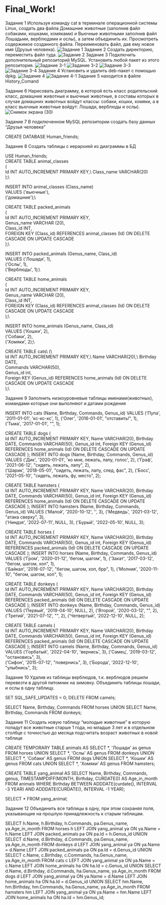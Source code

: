 # Final_Work!
Задание 1 
Используя команду cat в терминале операционной системы Linux, создать два файла Домашние животные (заполнив файл собаками, кошками, хомяками) и Вьючные животными заполнив файл Лошадьми, верблюдами и ослы), а затем объединить их. Просмотреть содержимое созданного файла. Переименовать файл, дав ему новое имя (Друзья человека).
![Задание 1](https://github.com/Anton-Kovalev-10/Final_Work/assets/119130095/00d12fd1-b3dc-4ca5-b761-30a6913aeb44)
Задание 2 
Создать директорию, переместить файл туда.
![Задание 2](https://github.com/Anton-Kovalev-10/Final_Work/assets/119130095/0ae672fd-9735-48cf-8da6-f2e466853589)
Задание 3 
Подключить дополнительный репозиторий MySQL. Установить любой пакет из этого репозитория.
![Задание 3-1](https://github.com/Anton-Kovalev-10/Final_Work/assets/119130095/3d25518f-1831-4565-a4f8-20880c49801d)
![Задание 3-2](https://github.com/Anton-Kovalev-10/Final_Work/assets/119130095/1c0d67b0-18a9-4da5-852e-d1237d8ee8fe)
![Задание 3-3](https://github.com/Anton-Kovalev-10/Final_Work/assets/119130095/0262f38c-8243-49a0-aae2-ef0149f38518)
![Задание 3-4](https://github.com/Anton-Kovalev-10/Final_Work/assets/119130095/1cc2e0f2-3b32-499d-b8b0-70beae97af0d)
Задание 4 
Установить и удалить deb-пакет с помощью dpkg.
![Задание 4](https://github.com/Anton-Kovalev-10/Final_Work/assets/119130095/a1740213-7238-4aa7-a0d8-94031aba9506)
![Задание 4-1](https://github.com/Anton-Kovalev-10/Final_Work/assets/119130095/a8ea6b1b-1677-4169-a027-b1784edda3ce)
Задание 5 находится в файле History_Comand


Задание 6 Нарисовать диаграмму, в которой есть класс родительский класс, домашние животные и вьючные животные, в составы которых в случае домашних животных войдут классы: собаки, кошки, хомяки, а в класс вьючные животные войдут: Лошади, верблюды и ослы).
![Снимок экрана (30)](https://github.com/Anton-Kovalev-10/Final_Work/assets/119130095/3f44d14f-7b4f-4e32-8d8a-d58726c74be3)


Задание 7 В подключенном MySQL репозитории создать базу данных “Друзья человека”


CREATE DATABASE Human_friends;


Задание 8 Создать таблицы с иерархией из диаграммы в БД


USE Human_friends;\
CREATE TABLE animal_classes\
(\
	Id INT AUTO_INCREMENT PRIMARY KEY,\ 
	Class_name VARCHAR(20)\
);\

INSERT INTO animal_classes (Class_name)\
VALUES ('вьючные'),\
('домашние');\ 


CREATE TABLE packed_animals\
(\
	  Id INT AUTO_INCREMENT PRIMARY KEY,\
    Genus_name VARCHAR (20),\
    Class_id INT,\
    FOREIGN KEY (Class_id) REFERENCES animal_classes (Id) ON DELETE CASCADE ON UPDATE CASCADE\
);\

INSERT INTO packed_animals (Genus_name, Class_id)\
VALUES ('Лошади', 1),\
('Ослы', 1),\
('Верблюды', 1);\ 
    
CREATE TABLE home_animals\
(\
	  Id INT AUTO_INCREMENT PRIMARY KEY,\
    Genus_name VARCHAR (20),\
    Class_id INT,\
    FOREIGN KEY (Class_id) REFERENCES animal_classes (Id) ON DELETE CASCADE ON UPDATE CASCADE\
);\

INSERT INTO home_animals (Genus_name, Class_id)\
VALUES ('Кошки', 2),\
('Собаки', 2),\
('Хомяки', 2);\ 

CREATE TABLE cats\ 
(\       
    Id INT AUTO_INCREMENT PRIMARY KEY,\ 
    Name VARCHAR(20),\ 
    Birthday DATE,\
    Commands VARCHAR(50),\
    Genus_id int,\
    Foreign KEY (Genus_id) REFERENCES home_animals (Id) ON DELETE CASCADE ON UPDATE CASCADE\
);\


Задание 9 Заполнить низкоуровневые таблицы именами(животных), командами которые они выполняют и датами рождения


INSERT INTO cats (Name, Birthday, Commands, Genus_id)
VALUES ('Пупа', '2011-01-01', 'кс-кс-кс', 1),
('Олег', '2016-01-01', "отставить!", 1),  
('Тьма', '2017-01-01', "", 1); 

CREATE TABLE dogs 
(       
    Id INT AUTO_INCREMENT PRIMARY KEY, 
    Name VARCHAR(20), 
    Birthday DATE,
    Commands VARCHAR(50),
    Genus_id int,
    Foreign KEY (Genus_id) REFERENCES home_animals (Id) ON DELETE CASCADE ON UPDATE CASCADE
);
INSERT INTO dogs (Name, Birthday, Commands, Genus_id)
VALUES ('Дик', '2020-01-01', 'ко мне, лежать, лапу, голос', 2),
('Граф', '2021-06-12', "сидеть, лежать, лапу", 2),  
('Шарик', '2018-05-01', "сидеть, лежать, лапу, след, фас", 2), 
('Босс', '2021-05-10', "сидеть, лежать, фу, место", 2);

CREATE TABLE hamsters 
(       
    Id INT AUTO_INCREMENT PRIMARY KEY, 
    Name VARCHAR(20), 
    Birthday DATE,
    Commands VARCHAR(50),
    Genus_id int,
    Foreign KEY (Genus_id) REFERENCES home_animals (Id) ON DELETE CASCADE ON UPDATE CASCADE
);
INSERT INTO hamsters (Name, Birthday, Commands, Genus_id)
VALUES ('Малой', '2020-10-12', '', 3),
('Медведь', '2021-03-12', "атака сверху", 3),  
('Ниндзя', '2022-07-11', NULL, 3), 
('Бурый', '2022-05-10', NULL, 3);

CREATE TABLE horses 
(       
    Id INT AUTO_INCREMENT PRIMARY KEY, 
    Name VARCHAR(20), 
    Birthday DATE,
    Commands VARCHAR(50),
    Genus_id int,
    Foreign KEY (Genus_id) REFERENCES packed_animals (Id) ON DELETE CASCADE ON UPDATE CASCADE
);
INSERT INTO horses (Name, Birthday, Commands, Genus_id)
VALUES ('Гром', '2020-01-12', 'бегом, шагом', 1),
('Закат', '2017-03-12', "бегом, шагом, хоп", 1),  
('Байкал', '2016-07-12', "бегом, шагом, хоп, брр", 1), 
('Молния', '2020-11-10', "бегом, шагом, хоп", 1);

CREATE TABLE donkeys 
(       
    Id INT AUTO_INCREMENT PRIMARY KEY, 
    Name VARCHAR(20), 
    Birthday DATE,
    Commands VARCHAR(50),
    Genus_id int,
    Foreign KEY (Genus_id) REFERENCES packed_animals (Id) ON DELETE CASCADE ON UPDATE CASCADE
);
INSERT INTO donkeys (Name, Birthday, Commands, Genus_id)
VALUES ('Первый', '2019-04-10', NULL, 2),
('Второй', '2020-03-12', "", 2),  
('Третий', '2021-07-12', "", 2), 
('Четвертый', '2022-12-10', NULL, 2);

CREATE TABLE camels 
(       
    Id INT AUTO_INCREMENT PRIMARY KEY, 
    Name VARCHAR(20), 
    Birthday DATE,
    Commands VARCHAR(50),
    Genus_id int,
    Foreign KEY (Genus_id) REFERENCES packed_animals (Id) ON DELETE CASCADE ON UPDATE CASCADE
);
INSERT INTO camels (Name, Birthday, Commands, Genus_id)
VALUES ('Горбатый', '2022-04-10', 'вернись', 3),
('Самец', '2019-03-12', "остановись", 3),  
('Сифон', '2015-07-12', "повернись", 3), 
('Борода', '2022-12-10', "улыбнись", 3);


Задание 10
Удалив из таблицы верблюдов, т.к. верблюдов решили перевезти в другой питомник на зимовку. Объединить таблицы лошади, и ослы в одну таблицу.


SET SQL_SAFE_UPDATES = 0;
DELETE FROM camels;

SELECT Name, Birthday, Commands FROM horses
UNION SELECT  Name, Birthday, Commands FROM donkeys;


Задание 11 Создать новую таблицу “молодые животные” в которую попадут все животные старше 1 года, но младше 3 лет и в отдельном столбце с точностью до месяца подсчитать возраст животных в новой таблице


CREATE TEMPORARY TABLE animals AS 
SELECT *, 'Лошади' as genus FROM horses
UNION SELECT *, 'Ослы' AS genus FROM donkeys
UNION SELECT *, 'Собаки' AS genus FROM dogs
UNION SELECT *, 'Кошки' AS genus FROM cats
UNION SELECT *, 'Хомяки' AS genus FROM hamsters;

CREATE TABLE yang_animal AS
SELECT Name, Birthday, Commands, genus, TIMESTAMPDIFF(MONTH, Birthday, CURDATE()) AS Age_in_month
FROM animals WHERE Birthday BETWEEN ADDDATE(curdate(), INTERVAL -3 YEAR) AND ADDDATE(CURDATE(), INTERVAL -1 YEAR);
 
SELECT * FROM yang_animal;


Задание 12 Объединить все таблицы в одну, при этом сохраняя поля, указывающие на прошлую принадлежность к старым таблицам.


SELECT h.Name, h.Birthday, h.Commands, pa.Genus_name, ya.Age_in_month 
FROM horses h
LEFT JOIN yang_animal ya ON ya.Name = h.Name
LEFT JOIN packed_animals pa ON pa.Id = h.Genus_id
UNION 
SELECT d.Name, d.Birthday, d.Commands, pa.Genus_name, ya.Age_in_month 
FROM donkeys d 
LEFT JOIN yang_animal ya ON ya.Name = d.Name
LEFT JOIN packed_animals pa ON pa.Id = d.Genus_id
UNION
SELECT c.Name, c.Birthday, c.Commands, ha.Genus_name, ya.Age_in_month 
FROM cats c
LEFT JOIN yang_animal ya ON ya.Name = c.Name
LEFT JOIN home_animals ha ON ha.Id = c.Genus_id
UNION
SELECT d.Name, d.Birthday, d.Commands, ha.Genus_name, ya.Age_in_month 
FROM dogs d
LEFT JOIN yang_animal ya ON ya.Name = d.Name
LEFT JOIN home_animals ha ON ha.Id = d.Genus_id
UNION
SELECT hm.Name, hm.Birthday, hm.Commands, ha.Genus_name, ya.Age_in_month 
FROM hamsters hm
LEFT JOIN yang_animal ya ON ya.Name = hm.Name
LEFT JOIN home_animals ha ON ha.Id = hm.Genus_id;
